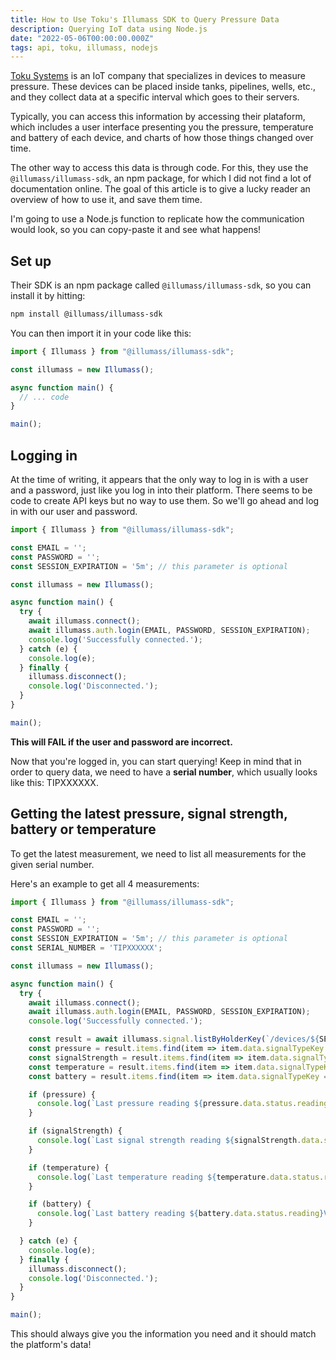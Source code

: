 ```yaml
---
title: How to Use Toku's Illumass SDK to Query Pressure Data
description: Querying IoT data using Node.js
date: "2022-05-06T00:00:00.000Z"
tags: api, toku, illumass, nodejs
---
```


[Toku Systems](https://www.tokusystems.com/) is an IoT company that specializes in devices to measure pressure. These devices can be placed inside tanks, pipelines, wells, etc., and they collect data at a specific interval which goes to their servers.

Typically, you can access this information by accessing their plataform, which includes a user interface presenting you the pressure, temperature and battery of each device, and charts of how those things changed over time.

The other way to access this data is through code. For this, they use the `@illumass/illumass-sdk`, an npm package, for which I did not find a lot of documentation online. The goal of this article is to give a lucky reader an overview of how to use it, and save them time.

I'm going to use a Node.js function to replicate how the communication would look, so you can copy-paste it and see what happens!

## Set up

Their SDK is an npm package called `@illumass/illumass-sdk`, so you can install it by hitting:

```sh
npm install @illumass/illumass-sdk
```

You can then import it in your code like this:

```ts
import { Illumass } from "@illumass/illumass-sdk";

const illumass = new Illumass();

async function main() {
  // ... code
}

main();

```

## Logging in

At the time of writing, it appears that the only way to log in is with a user and a password, just like you log in into their platform. There seems to be code to create API keys but no way to use them. So we'll go ahead and log in with our user and password.

```ts
import { Illumass } from "@illumass/illumass-sdk";

const EMAIL = '';
const PASSWORD = '';
const SESSION_EXPIRATION = '5m'; // this parameter is optional

const illumass = new Illumass();

async function main() {
  try {
    await illumass.connect();
    await illumass.auth.login(EMAIL, PASSWORD, SESSION_EXPIRATION);
    console.log('Successfully connected.');
  } catch (e) {
    console.log(e);
  } finally {
    illumass.disconnect();
    console.log('Disconnected.');
  }
}

main();
```

**This will FAIL if the user and password are incorrect.**

Now that you're logged in, you can start querying! Keep in mind that in order to query data, we need to have a **serial number**, which usually looks like this: TIPXXXXXX.

## Getting the latest pressure, signal strength, battery or temperature

To get the latest measurement, we need to list all measurements for the given serial number.

Here's an example to get all 4 measurements:

```ts
import { Illumass } from "@illumass/illumass-sdk";

const EMAIL = '';
const PASSWORD = '';
const SESSION_EXPIRATION = '5m'; // this parameter is optional
const SERIAL_NUMBER = 'TIPXXXXXX';

const illumass = new Illumass();

async function main() {
  try {
    await illumass.connect();
    await illumass.auth.login(EMAIL, PASSWORD, SESSION_EXPIRATION);
    console.log('Successfully connected.');

    const result = await illumass.signal.listByHolderKey(`/devices/${SERIAL_NUMBER}`);
    const pressure = result.items.find(item => item.data.signalTypeKey === '/signalTypes/processStaticPressure');
    const signalStrength = result.items.find(item => item.data.signalTypeKey === '/signalTypes/signalStrength');
    const temperature = result.items.find(item => item.data.signalTypeKey === '/signalTypes/deviceTemperature');
    const battery = result.items.find(item => item.data.signalTypeKey === '/signalTypes/batteryVoltage');

    if (pressure) {
      console.log(`Last pressure reading ${pressure.data.status.reading}kPa at ${pressure.data.status.timestamp}`);      
    }

    if (signalStrength) {
      console.log(`Last signal strength reading ${signalStrength.data.status.reading}dBa at ${signalStrength.data.status.timestamp}`);      
    }

    if (temperature) {
      console.log(`Last temperature reading ${temperature.data.status.reading}°C at ${temperature.data.status.timestamp}`);      
    }

    if (battery) {
      console.log(`Last battery reading ${battery.data.status.reading}V at ${battery.data.status.timestamp}`);      
    }

  } catch (e) {
    console.log(e);
  } finally {
    illumass.disconnect();
    console.log('Disconnected.');
  }
}

main();
```

This should always give you the information you need and it should match the platform's data!
